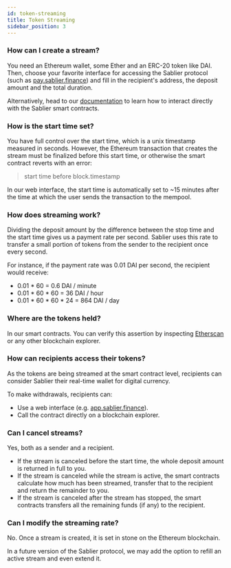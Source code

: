 ```yaml
---
id: token-streaming
title: Token Streaming
sidebar_position: 3
---
```


### How can I create a stream?

You need an Ethereum wallet, some Ether and an ERC-20 token like DAI. Then, choose your favorite interface for accessing the Sablier protocol (such as [pay.sablier.finance](https://pay.sablier.finance)) and fill in the recipient's address, the deposit amount and the total duration.

Alternatively, head to our [documentation](../guides/getting-started) to learn how to interact directly with the Sablier smart contracts.

### How is the start time set?

You have full control over the start time, which is a unix timestamp measured in seconds. However, the Ethereum
transaction that creates the stream must be finalized before this start time, or otherwise the smart contract reverts
with an error:

> start time before block.timestamp

In our web interface, the start time is automatically set to ~15 minutes after the time at which the user sends the transaction to the mempool.

### How does streaming work?

Dividing the deposit amount by the difference between the stop time and the start time gives us a payment rate per second. Sablier uses this rate to transfer a small portion of tokens from the sender to the recipient once every second.

For instance, if the payment rate was 0.01 DAI per second, the recipient would receive:

- 0.01 \* 60 = 0.6 DAI / minute
- 0.01 \* 60 \* 60 = 36 DAI / hour
- 0.01 \* 60 \* 60 \* 24 = 864 DAI / day

### Where are the tokens held?

In our smart contracts. You can verify this assertion by inspecting [Etherscan](https://etherscan.io/address/0xCD18eAa163733Da39c232722cBC4E8940b1D8888) or any other blockchain explorer.

### How can recipients access their tokens?

As the tokens are being streamed at the smart contract level, recipients can consider Sablier their real-time wallet for digital currency.

To make withdrawals, recipients can:

- Use a web interface (e.g. [app.sablier.finance](https://app.sablier.finance)).
- Call the contract directly on a blockchain explorer.

### Can I cancel streams?

Yes, both as a sender and a recipient.

- If the stream is canceled before the start time, the whole deposit amount is returned in full to you.
- If the stream is canceled while the stream is active, the smart contracts calculate how much has been streamed, transfer that to the recipient and return the remainder to you.
- If the stream is canceled after the stream has stopped, the smart contracts transfers all the remaining funds (if any) to the recipient.

### Can I modify the streaming rate?

No. Once a stream is created, it is set in stone on the Ethereum blockchain.

In a future version of the Sablier protocol, we may add the option to refill an active stream and even extend it.
